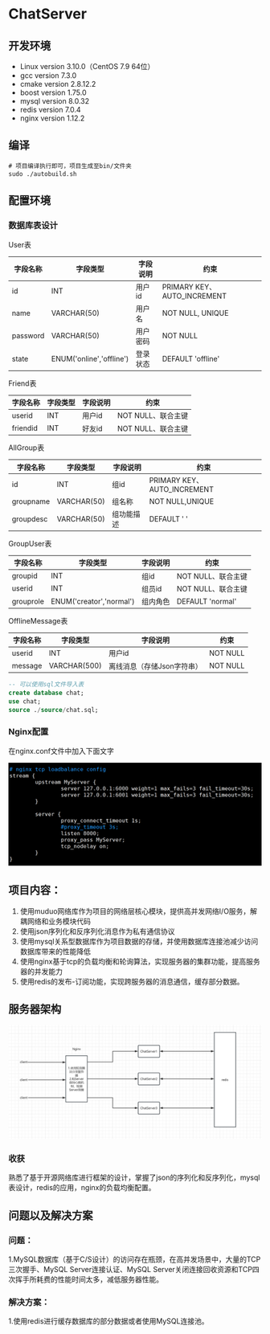 # ChatServer

## 开发环境	

- Linux version 3.10.0（CentOS 7.9 64位）
- gcc version 7.3.0
- cmake version 2.8.12.2
- boost version 1.75.0
- mysql version 8.0.32
- redis version 7.0.4
- nginx version 1.12.2

## 编译

```shell
# 项目编译执行即可，项目生成至bin/文件夹
sudo ./autobuild.sh
```

## 配置环境

### 数据库表设计

User表

| 字段名称 | 字段类型                 | 字段说明 | 约束                        |
| -------- | ------------------------ | -------- | --------------------------- |
| id       | INT                      | 用户id   | PRIMARY KEY、AUTO_INCREMENT |
| name     | VARCHAR(50)              | 用户名   | NOT NULL, UNIQUE            |
| password | VARCHAR(50)              | 用户密码 | NOT NULL                    |
| state    | ENUM('online','offline') | 登录状态 | DEFAULT 'offline'           |

Friend表

| 字段名称 | 字段类型 | 字段说明 | 约束               |
| -------- | -------- | -------- | ------------------ |
| userid   | INT      | 用户id   | NOT NULL、联合主键 |
| friendid | INT      | 好友id   | NOT NULL、联合主键 |

AllGroup表

| 字段名称  | 字段类型    | 字段说明   | 约束                        |
| --------- | ----------- | ---------- | --------------------------- |
| id        | INT         | 组id       | PRIMARY KEY、AUTO_INCREMENT |
| groupname | VARCHAR(50) | 组名称     | NOT NULL,UNIQUE             |
| groupdesc | VARCHAR(50) | 组功能描述 | DEFAULT ' '                 |

GroupUser表

| 字段名称  | 字段类型                 | 字段说明 | 约束               |
| --------- | ------------------------ | -------- | ------------------ |
| groupid   | INT                      | 组id     | NOT NULL、联合主键 |
| userid    | INT                      | 组员id   | NOT NULL、联合主键 |
| grouprole | ENUM('creator','normal') | 组内角色 | DEFAULT 'normal'   |

OfflineMessage表

| 字段名称 | 字段类型     | 字段说明                   | 约束     |
| -------- | ------------ | -------------------------- | -------- |
| userid   | INT          | 用户id                     | NOT NULL |
| message  | VARCHAR(500) | 离线消息（存储Json字符串） | NOT NULL |

```sql
-- 可以使用sql文件导入表
create database chat;
use chat;
source ./source/chat.sql;
```

### Nginx配置

在nginx.conf文件中加入下面文字

![image-20230411210631674](./source/image/image-20230411210631674.png)

## 项目内容：

1. 使用muduo网络库作为项目的网络层核心模块，提供高并发网络I/O服务，解耦网络和业务模块代码
2. 使用json序列化和反序列化消息作为私有通信协议
3. 使用mysql关系型数据库作为项目数据的存储，并使用数据库连接池减少访问数据库带来的性能降低
4. 使用nginx基于tcp的负载均衡和轮询算法，实现服务器的集群功能，提高服务器的并发能力
5. 使用redis的发布-订阅功能，实现跨服务器的消息通信，缓存部分数据。

## 服务器架构

![image-20230411212756360](./source/image/image-20230411212756360.png)

### 收获

熟悉了基于开源网络库进行框架的设计，掌握了json的序列化和反序列化，mysql表设计，redis的应用，nginx的负载均衡配置。

## 问题以及解决方案

### 问题：

1.MySQL数据库（基于C/S设计）的访问存在瓶颈，在高并发场景中，大量的TCP三次握手、MySQL Server连接认证、MySQL Server关闭连接回收资源和TCP四次挥手所耗费的性能时间太多，减低服务器性能。

### 解决方案：

1.使用redis进行缓存数据库的部分数据或者使用MySQL连接池。
